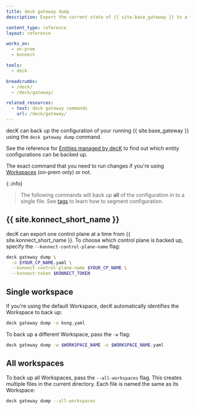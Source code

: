 ```yaml
---
title: deck gateway dump
description: Export the current state of {{ site.base_gateway }} to a file.

content_type: reference
layout: reference

works_on:
  - on-prem
  - konnect

tools:
  - deck

breadcrumbs:
  - /deck/
  - /deck/gateway/

related_resources:
  - text: deck gateway commands
    url: /deck/gateway/
---
```


decK can back up the configuration of your running {{ site.base_gateway }} using the `deck gateway dump` command.

See the reference for [Entities managed by decK](/deck/reference/entities/) to find out which entity configurations can be backed up.

The exact command that you need to run changes if you're using [Workspaces](/gateway/entities/workspace/) (on-prem only) or not.

{:.info}
> The following commands will back up **all** of the configuration in to a single file. See [tags](/deck/gateway/tags/) to learn how to segment configuration.

## {{ site.konnect_short_name }}

decK can export one control plane at a time from {{ site.konnect_short_name }}. To choose which control plane is backed up, specify the `--konnect-control-plane-name` flag:

```bash
deck gateway dump \
  -o $YOUR_CP_NAME.yaml \
  --konnect-control-plane-name $YOUR_CP_NAME \
  --konnect-token $KONNECT_TOKEN
```

## Single workspace

If you're using the default Workspace, decK automatically identifies the Workspace to back up:

```bash
deck gateway dump -o kong.yaml
```

To back up a different Workspace, pass the `-w` flag:

```bash
deck gateway dump -w $WORKSPACE_NAME -o $WORKSPACE_NAME.yaml
```

## All workspaces

To back up all Workspaces, pass the `--all-workspaces` flag.
This creates multiple files in the current directory. Each file is named the same as its Workspace:

```bash
deck gateway dump --all-workspaces
```
